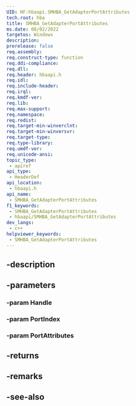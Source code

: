 ```yaml
---
UID: NF:hbaapi.SMHBA_GetAdapterPortAttributes
tech.root: hba
title: SMHBA_GetAdapterPortAttributes
ms.date: 08/02/2022
targetos: Windows
description: 
prerelease: false
req.assembly: 
req.construct-type: function
req.ddi-compliance: 
req.dll: 
req.header: hbaapi.h
req.idl: 
req.include-header: 
req.irql: 
req.kmdf-ver: 
req.lib: 
req.max-support: 
req.namespace: 
req.redist: 
req.target-min-winverclnt: 
req.target-min-winversvr: 
req.target-type: 
req.type-library: 
req.umdf-ver: 
req.unicode-ansi: 
topic_type:
 - apiref
api_type:
 - HeaderDef
api_location:
 - hbaapi.h
api_name:
 - SMHBA_GetAdapterPortAttributes
f1_keywords:
 - SMHBA_GetAdapterPortAttributes
 - hbaapi/SMHBA_GetAdapterPortAttributes
dev_langs:
 - c++
helpviewer_keywords:
 - SMHBA_GetAdapterPortAttributes
---
```


## -description

## -parameters

### -param Handle

### -param PortIndex

### -param PortAttributes

## -returns

## -remarks

## -see-also


